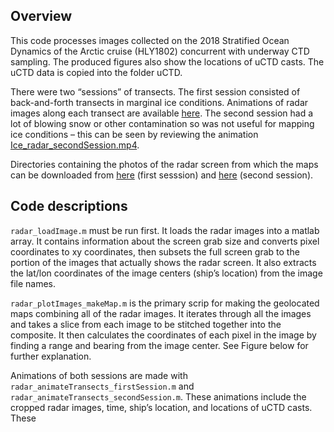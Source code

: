 ## Overview

This code processes images collected on the 2018 Stratified Ocean Dynamics of the Arctic cruise (HLY1802) concurrent with underway CTD sampling. The produced figures also show the locations of uCTD casts. The uCTD data is copied into the folder uCTD.

There were two “sessions” of transects. The first session consisted of back-and-forth transects in marginal ice conditions. Animations of radar images along each transect are available [here](https://drive.google.com/drive/folders/1orwtpSAoUxuq2yCoRCUehnPyko8aJfpc?usp=drive_link). The second session had a lot of blowing snow or other contamination so was not useful for mapping ice conditions – this can be seen by reviewing the animation [Ice_radar_secondSession.mp4](https://drive.google.com/file/d/1XhwLskGBNy0pxP8PrhaxzaLudtAeaxaQ/view?usp=drive_link).

Directories containing the photos of the radar screen from which the maps can be downloaded from [here](https://drive.google.com/drive/folders/1WPJR5JkLdMTmpazkbPyDFuCxHcOFSyVb?usp=drive_link) (first sesssion) and [here](https://drive.google.com/drive/folders/1HhrKUJ9u2-QCaL8KBZ-bWemg_db63spe?usp=drive_link) (second session). 

## Code descriptions

`radar_loadImage.m` must be run first. It loads the radar images into a matlab array. It contains information about the screen grab size and converts pixel coordinates to xy coordinates, then subsets the full screen grab to the portion of the images that actually shows the radar screen. It also extracts the lat/lon coordinates of the image centers (ship’s location) from the image file names. 

`radar_plotImages_makeMap.m` is the primary scrip for making the geolocated maps combining all of the radar images. It iterates through all the images and takes a slice from each image to be stitched together into the composite. It then calculates the coordinates of each pixel in the image by finding a range and bearing from the image center. See Figure below for further explanation. 

Animations of both sessions are made with `radar_animateTransects_firstSession.m` and `radar_animateTransects_secondSession.m`. These animations include the cropped radar images, time, ship’s location, and locations of uCTD casts. These 
